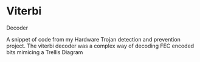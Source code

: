 # Viterbi
Decoder

A snippet of code from my Hardware Trojan detection and prevention project. The viterbi decoder was a complex way of decoding FEC encoded bits mimicing a Trellis Diagram
